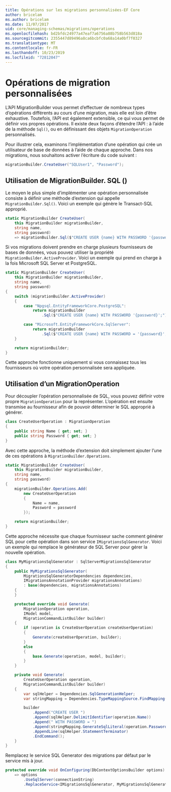 ```yaml
---
title: Opérations sur les migrations personnalisées-EF Core
author: bricelam
ms.author: bricelam
ms.date: 11/07/2017
uid: core/managing-schemas/migrations/operations
ms.openlocfilehash: bd2bfdc24977a47eaf7a6756a88b758b563d818a
ms.sourcegitcommit: 2355447d89496a8ca6bcbfc0a68a14a0bf7f0327
ms.translationtype: MT
ms.contentlocale: fr-FR
ms.lasthandoff: 10/23/2019
ms.locfileid: "72812047"
---
```

# <a name="custom-migrations-operations"></a>Opérations de migration personnalisées

L’API MigrationBuilder vous permet d’effectuer de nombreux types d’opérations différents au cours d’une migration, mais elle est loin d’être exhaustive. Toutefois, l’API est également extensible, ce qui vous permet de définir vos propres opérations. Il existe deux façons d’étendre l’API : à l’aide de la méthode `Sql()`, ou en définissant des objets `MigrationOperation` personnalisés.

Pour illustrer cela, examinons l’implémentation d’une opération qui crée un utilisateur de base de données à l’aide de chaque approche. Dans nos migrations, nous souhaitons activer l’écriture du code suivant :

``` csharp
migrationBuilder.CreateUser("SQLUser1", "Password");
```

## <a name="using-migrationbuildersql"></a>Utilisation de MigrationBuilder. SQL ()

Le moyen le plus simple d’implémenter une opération personnalisée consiste à définir une méthode d’extension qui appelle `MigrationBuilder.Sql()`. Voici un exemple qui génère le Transact-SQL approprié.

``` csharp
static MigrationBuilder CreateUser(
    this MigrationBuilder migrationBuilder,
    string name,
    string password)
    => migrationBuilder.Sql($"CREATE USER {name} WITH PASSWORD '{password}';");
```

Si vos migrations doivent prendre en charge plusieurs fournisseurs de bases de données, vous pouvez utiliser la propriété `MigrationBuilder.ActiveProvider`. Voici un exemple qui prend en charge à la fois Microsoft SQL Server et PostgreSQL.

``` csharp
static MigrationBuilder CreateUser(
    this MigrationBuilder migrationBuilder,
    string name,
    string password)
{
    switch (migrationBuilder.ActiveProvider)
    {
        case "Npgsql.EntityFrameworkCore.PostgreSQL":
            return migrationBuilder
                .Sql($"CREATE USER {name} WITH PASSWORD '{password}';");

        case "Microsoft.EntityFrameworkCore.SqlServer":
            return migrationBuilder
                .Sql($"CREATE USER {name} WITH PASSWORD = '{password}';");
    }

    return migrationBuilder;
}
```

Cette approche fonctionne uniquement si vous connaissez tous les fournisseurs où votre opération personnalisée sera appliquée.

## <a name="using-a-migrationoperation"></a>Utilisation d’un MigrationOperation

Pour découpler l’opération personnalisée de SQL, vous pouvez définir votre propre `MigrationOperation` pour la représenter. L’opération est ensuite transmise au fournisseur afin de pouvoir déterminer le SQL approprié à générer.

``` csharp
class CreateUserOperation : MigrationOperation
{
    public string Name { get; set; }
    public string Password { get; set; }
}
```

Avec cette approche, la méthode d’extension doit simplement ajouter l’une de ces opérations à `MigrationBuilder.Operations`.

``` csharp
static MigrationBuilder CreateUser(
    this MigrationBuilder migrationBuilder,
    string name,
    string password)
{
    migrationBuilder.Operations.Add(
        new CreateUserOperation
        {
            Name = name,
            Password = password
        });

    return migrationBuilder;
}
```

Cette approche nécessite que chaque fournisseur sache comment générer SQL pour cette opération dans son service `IMigrationsSqlGenerator`. Voici un exemple qui remplace le générateur de SQL Server pour gérer la nouvelle opération.

``` csharp
class MyMigrationsSqlGenerator : SqlServerMigrationsSqlGenerator
{
    public MyMigrationsSqlGenerator(
        MigrationsSqlGeneratorDependencies dependencies,
        IMigrationsAnnotationProvider migrationsAnnotations)
        : base(dependencies, migrationsAnnotations)
    {
    }

    protected override void Generate(
        MigrationOperation operation,
        IModel model,
        MigrationCommandListBuilder builder)
    {
        if (operation is CreateUserOperation createUserOperation)
        {
            Generate(createUserOperation, builder);
        }
        else
        {
            base.Generate(operation, model, builder);
        }
    }

    private void Generate(
        CreateUserOperation operation,
        MigrationCommandListBuilder builder)
    {
        var sqlHelper = Dependencies.SqlGenerationHelper;
        var stringMapping = Dependencies.TypeMappingSource.FindMapping(typeof(string));

        builder
            .Append("CREATE USER ")
            .Append(sqlHelper.DelimitIdentifier(operation.Name))
            .Append(" WITH PASSWORD = ")
            .Append(stringMapping.GenerateSqlLiteral(operation.Password))
            .AppendLine(sqlHelper.StatementTerminator)
            .EndCommand();
    }
}
```

Remplacez le service SQL Generator des migrations par défaut par le service mis à jour.

``` csharp
protected override void OnConfiguring(DbContextOptionsBuilder options)
    => options
        .UseSqlServer(connectionString)
        .ReplaceService<IMigrationsSqlGenerator, MyMigrationsSqlGenerator>();
```
